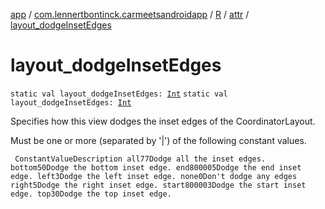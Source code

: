 [app](../../../index.md) / [com.lennertbontinck.carmeetsandroidapp](../../index.md) / [R](../index.md) / [attr](index.md) / [layout_dodgeInsetEdges](./layout_dodge-inset-edges.md)

# layout_dodgeInsetEdges

`static val layout_dodgeInsetEdges: `[`Int`](https://kotlinlang.org/api/latest/jvm/stdlib/kotlin/-int/index.html)
`static val layout_dodgeInsetEdges: `[`Int`](https://kotlinlang.org/api/latest/jvm/stdlib/kotlin/-int/index.html)

Specifies how this view dodges the inset edges of the CoordinatorLayout.

Must be one or more (separated by '|') of the following constant values.

     ConstantValueDescription all77Dodge all the inset edges. bottom50Dodge the bottom inset edge. end800005Dodge the end inset edge. left3Dodge the left inset edge. none0Don't dodge any edges right5Dodge the right inset edge. start800003Dodge the start inset edge. top30Dodge the top inset edge.

